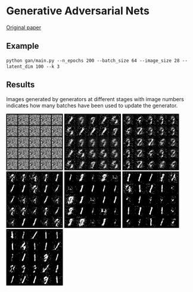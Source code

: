 # Generative Adversarial Nets
[Original paper](https://arxiv.org/abs/1406.2661)

## Example
```
python gan/main.py --n_epochs 200 --batch_size 64 --image_size 28 --latent_dim 100 --k 3
```
## Results
Images generated by generators at different stages with image numbers indicates
how many batches have been used to update the generator.


![Image text](https://github.com/lx10077/ganpy/blob/master/gan/images/0.png)
![Image text](https://github.com/lx10077/ganpy/blob/master/gan/images/400.png)
![Image text](https://github.com/lx10077/ganpy/blob/master/gan/images/800.png)
![Image text](https://github.com/lx10077/ganpy/blob/master/gan/images/1200.png)
![Image text](https://github.com/lx10077/ganpy/blob/master/gan/images/2400.png)
![Image text](https://github.com/lx10077/ganpy/blob/master/gan/images/3600.png)
![Image text](https://github.com/lx10077/ganpy/blob/master/gan/images/4800.png)
